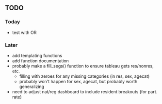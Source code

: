 
## TODO

### Today

- test with OR

### Later

- add templating functions
- add function documentation
- probably make a fill_segs() function to ensure tableau gets res/nonres, etc.
    + filling with zeroes for any missing categories (in res, sex, agecat)
    + probably won't happen for sex, agecat, but probably worth generalizing
- need to adjust nat/reg dashboard to include resident breakouts (for part. rate)

